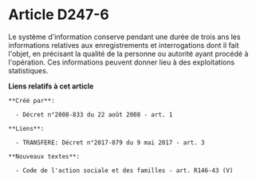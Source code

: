 # Article D247-6

Le système d'information conserve pendant une durée de trois ans les informations relatives aux enregistrements et
interrogations dont il fait l'objet, en précisant la qualité de la personne ou autorité ayant procédé à l'opération. Ces
informations peuvent donner lieu à des exploitations statistiques.

**Liens relatifs à cet article**

	**Créé par**:

	  - Décret n°2008-833 du 22 août 2008 - art. 1

	**Liens**:

	  - TRANSFERE: Décret n°2017-879 du 9 mai 2017 - art. 3

	**Nouveaux textes**:

	  - Code de l'action sociale et des familles - art. R146-43 (V)
